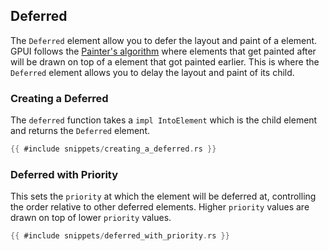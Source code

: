 ## Deferred

The `Deferred` element allow you to defer the layout and paint of a element. GPUI follows the [Painter's algorithm](https://en.wikipedia.org/wiki/Painter%27s_algorithm) where elements that get painted after will be drawn on top of a element that got painted earlier. This is where the `Deferred` element allows you to delay the layout and paint of its child.

### Creating a Deferred

The `deferred` function takes a `impl IntoElement` which is the child element and returns the `Deferred` element.

```rust
{{ #include snippets/creating_a_deferred.rs }}
```

### Deferred with Priority

This sets the `priority` at which the element will be deferred at, controlling the order relative to other deferred elements. Higher `priority` values are drawn on top of lower `priority` values.

```rust
{{ #include snippets/deferred_with_priority.rs }}
```
